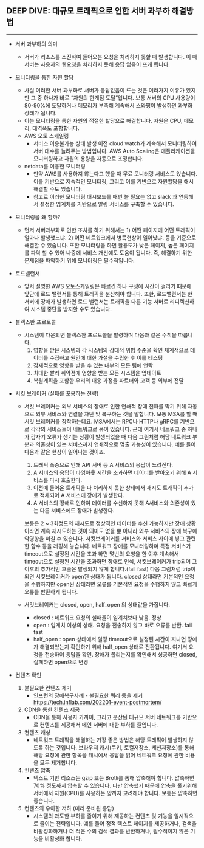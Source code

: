 ## DEEP DIVE: 대규모 트래픽으로 인한 서버 과부하 해결방법

---

- 서버 과부하의 의미

  - 서버가 리소스를 소진하여 들어오는 요청을 처리하지 못할 때 발생합니다. 이 때 서버는 사용자의 웹요청을 처리하지 못해 응답 없음이 뜨게 됩니다.

- 모니터링을 통한 자원 할당

  - 사실 이러한 서버 과부화로 서버가 응답없음이 뜨는 것은 여러가지 이유가 있지만 그 중 하나가 바로 “자원의 한계점 도달”입니다. 
    보통 서버의 CPU 사용량이 80-90%에 도달하거나 메모리가 부족해 계속해서 스와핑이 발생하면 과부화 상태가 됩니다.
  - 이는 모니터링을 통한 자원의 적절한 할당으로 해결합니다. 자원은 CPU, 메모리, 대역폭도 포함합니다.
  - AWS 오토 스케일링
    - 서비스 이용불가능 상태 발생 이전 cloud watch가 계속해서 모니터링하여 서버 대수를 늘려주는 방법입니다.
      AWS Auto Scaling은 애플리케이션을 모니터링하고 자원의 용량을 자동으로 조정합니다.
  - netdata를 이용한 모니터링
    - 만약 AWS를 사용하지 않는다고 했을 때 무료 모니터링 서비스도 있습니다.
      이를 기반으로 지속적인 모니터링, 그리고 이를 기반으로 자원할당을 해서 해결할 수도 있습니다.
    - 참고로 이러한 모니터링 대시보드를 매번 볼 필요는 없고 slack 과 연동해서 설정한 임계치를 기반으로 알림 서비스를 구축할 수 있습니다.

- 모니터링을 왜 할까?

  - 먼저 서버과부화로 인한 조치를 하기 위해서는 1) 어떤 페이지에 어떤 트래픽이 얼마나 발생했느냐. 2) 어떤 네트워크에서 병목현상이 일어났냐. 등을 기준으로 해결할 수 있습니다.
    또한 모니터링을 하면 활용도가 낮은 페이지, 높은 페이지를 파악 할 수 있어 나중에 서비스 개선에도 도움이 됩니다.
    즉, 해결하기 위한 문제점을 파악하기 위해 모니터링은 필수적입니다.

- 로드밸런서

  - 앞서 설명한 AWS 오토스케일링은 빠르긴 하나 구성에 시간이 걸리기 때문에 앞단에 로드 밸런서를 통해 트래픽을 분산해야 합니다. 또한, 로드밸런서는 한 서버에 장애가 발생하면 로드 밸런서는 트래픽을 다른 기능 서버로 리디렉션하여 시스템 중단을 방지할 수도 있습니다.

- 블랙스완 프로토콜

  - 시스템이 다운되면 블랙스완 프로토콜을 발령하며 다음과 같은 수칙을 따릅니다.
    1. 영향을 받은 시스템과 각 시스템의 상대적 위험 수준을 확인
       체계적으로 데이터를 수집하고 원인에 대한 가설을 수립한 후 이를 테스팅
    2. 잠재적으로 영향을 받을 수 있는 내부의 모든 팀에 연락
    3. 최대한 빨리 취약점에 영향을 받는 모든 시스템을 업데이트
    4. 복원계획을 포함한 우리의 대응 과정을 파트너와 고객 등 외부에 전달

- 서킷 브레이커 (실패를 포용하는 전략)

  - 서킷 브레이커는 외부 서비스의 장애로 인한 연쇄적 장애 전파를 막기 위해 자동으로 외부 서비스와 연결을 차단 및 복구하는 것을 말합니다.
    보통 MSA를 할 때 서킷 브레이커를 장착하는데요. MSA에서는 RPC나 HTTP나 gRPC를 기반으로 각각의 서비스들이 네트워크로 묶여 있습니다. 근데 여기서 네트워크 중 하나가 갑자기 오류가 생기는 상황이 발생되었을 때 다음 그림처럼 해당 네트워크 부분과 의존성이 있는 서비스까지 연쇄적으로 멈출 가능성이 있습니다. 예를 들어 다음과 같은 현상이 일어나는 것이죠.

    1. 트래픽 폭증으로 인해 API 서버 등 A 서비스의 응답이 느려진다.
    2. A 서비스의 응답이 타임아웃 시간을 초과하면 데이터를 받아오기 위해 A 서비스를 다시 호출한다.
    3. 이전에 들어온 트래픽을 다 처리하지 못한 상태에서 재시도 트래픽이 추가로 적체되어 A 서비스에 장애가 발생한다.
    4. A 서비스의 장애로 인하여 데이터를 수신하지 못해 A서비스와 의존성이 있는 다른 서비스에도 장애가 발생한다.

    보통은 2 ~ 3회정도의 재시도로 정상적인 데이터를 수신 가능하지만 장애 상황이라면 계속 재시도하는 것이 의미도 없을 뿐 아니라 외부 서비스의 장애 복구에 악영향을 미칠 수 있습니다.
    서킷브레이커를 서비스와 서비스 사이에 넣고 관련한 함수 등을 래핑해 놓습니다. 네트워크 장애를 모니터링하며 특정 서비스가 timeout으로 설정된 시간을 초과 하면 몇번의 요청을 한 이후 계속해서 timeout으로 설정된 시간을 초과하면 장애로 인식, 서킷브레이커가 trip되며 그 이후의 추가적인 호출은 발생되지 않게 합니다.(fail fast)
    다음 그림처럼 trip이 되면 서킷브레이커가 open된 상태가 됩니다. closed 상태라면 기본적인 요청을 수행하지만 open된 상태라면 오류를 기본적인 요청을 수행하지 않고 빠르게 오류를 반환하게 됩니다.
  - 서킷브레이커는 closed, open, half_open 의 상태값을 가집니다.

    - closed : 네트워크 요청의 실패율이 임계치보다 낮음. 정상
    - open : 임계치 이상의 상태. 요청을 전송하지 않고 바로 오류를 반환. fail fast
    - half_open : open 상태에서 일정 timeout으로 설정된 시간이 지나면 장애가 해결되었는지 확인하기 위해 half_open 상태로 전환됩니다. 여기서 요청을 전송하여 응답을 확인. 장애가 풀리는지를 확인해서 성공하면 closed, 실패하면 open으로 변경

- 컨텐츠 확인

  1. 불필요한 컨텐츠 제거
     - 인프런의 장애복구사례 - 불필요한 쿼리 등을 제거
       https://tech.inflab.com/202201-event-postmortem/
  2. CDN을 통한 컨텐츠 제공
     - CDN을 통해 사용자 가까이, 그리고 분산된 대규모 서버 네트워크를 기반으로 컨텐츠를 제공해서 메인 서버에 대한 부하를 줄입니다.
  3. 컨텐츠 캐싱
     - 네트워크 트래픽을 해결하는 가장 좋은 방법은 해당 트래픽이 발생하지 않도록 하는 것입니다. 
       브라우저 캐시(쿠키, 로컬저장소, 세션저장소)를 통해 해당 요청에 관한 항목을 캐시에서 응답을 읽어 네트워크 요청에 관한 비용을 모두 제거합니다.
  4. 컨텐츠 압축
     - 텍스트 기반 리소스는 gzip 또는 Brotli를 통해 압축해야 합니다. 압축하면 70% 정도까지 압축할 수 있습니다. 다만 압축했기 때문에 압축을 풀기위해 서버에서 자원(CPU)를 사용하는 양까지 고려해야 합니다. 보통은 압축하면 좋습니다.
  5. 컨텐츠의 우아한 저하 (미리 준비된 응답)
     - 시스템의 과도한 부하를 줄이기 위해 제공하는 컨텐츠 및 기능을 일시적으로 줄이는 전략입니다. 
       예를 들어 정적 텍스트 페이지를 제공하거나, 검색을 비활성화하거나 더 적은 수의 검색 결과를 반환하거나, 필수적이지 않은 기능을 비활성화 합니다.

